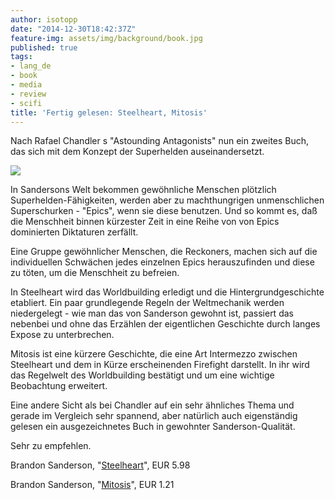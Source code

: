 ```yaml
---
author: isotopp
date: "2014-12-30T18:42:37Z"
feature-img: assets/img/background/book.jpg
published: true
tags:
- lang_de
- book
- media
- review
- scifi
title: 'Fertig gelesen: Steelheart, Mitosis'
---
```

Nach Rafael Chandler s "Astounding Antagonists" nun ein zweites Buch, das sich mit dem Konzept der Superhelden auseinandersetzt.

[![](/uploads/2014/12/steelheart.jpg)](https://www.amazon.de/Steelheart-Reckoners-Book-1-English-ebook/dp/B00ARHAAZ6)

In Sandersons Welt bekommen gewöhnliche Menschen plötzlich Superhelden-Fähigkeiten, werden aber zu machthungrigen unmenschlichen Superschurken - "Epics", wenn sie diese benutzen. Und so kommt es, daß die Menschheit binnen kürzester Zeit in eine Reihe von von Epics dominierten Diktaturen zerfällt.

Eine Gruppe gewöhnlicher Menschen, die Reckoners, machen sich auf die individuellen Schwächen jedes einzelnen Epics herauszufinden und diese zu töten, um die Menschheit zu befreien.

In Steelheart wird das Worldbuilding erledigt und die Hintergrundgeschichte etabliert. Ein paar grundlegende Regeln der Weltmechanik werden niedergelegt - wie man das von Sanderson gewohnt ist, passiert das nebenbei und ohne das Erzählen der eigentlichen Geschichte durch langes Expose zu unterbrechen.

Mitosis ist eine kürzere Geschichte, die eine Art Intermezzo zwischen Steelheart und dem in Kürze erscheinenden Firefight darstellt. In ihr wird das Regelwelt des Worldbuilding bestätigt und um eine wichtige Beobachtung erweitert.

Eine andere Sicht als bei Chandler auf ein sehr ähnliches Thema und gerade im Vergleich sehr spannend, aber natürlich auch eigenständig gelesen ein ausgezeichnetes Buch in gewohnter Sanderson-Qualität.

Sehr zu empfehlen.

Brandon Sanderson, "[Steelheart](https://www.amazon.de/Steelheart-Reckoners-Book-1-English-ebook/dp/B00ARHAAZ6)", EUR 5.98

Brandon Sanderson, "[Mitosis](https://www.amazon.de/Mitosis-Reckoners-Story-Brandon-Sanderson-ebook/dp/B00GQAMAK6)", EUR 1.21
